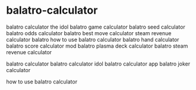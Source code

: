 # balatro-calculator
balatro calculator the idol
balatro game calculator
balatro seed calculator
balatro odds calculator
balatro best move calculator
steam revenue calculator balatro
how to use balatro calculator
balatro hand calculator
balatro score calculator mod
balatro plasma deck calculator
balatro steam revenue calculator


balatro calculator
balatro calculator idol
balatro calculator app
balatro joker calculator

how to use balatro calculator
